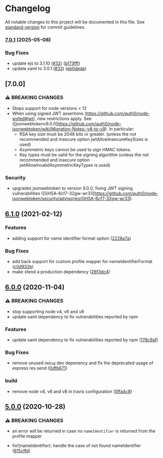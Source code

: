 # Changelog

All notable changes to this project will be documented in this file. See [standard-version](https://github.com/conventional-changelog/standard-version) for commit guidelines.

### [7.0.1](https://github.com/auth0/node-wsfed/compare/v7.0.0...v7.0.1) (2025-05-08)


### Bug Fixes

* update ejs to 3.1.10 ([#32](https://github.com/auth0/node-wsfed/issues/32)) ([bf73fff](https://github.com/auth0/node-wsfed/commit/bf73fff7fa06903c7fc35cc8fdcb72cc249334c0))
* update saml to 3.0.1 ([#33](https://github.com/auth0/node-wsfed/issues/33)) ([eb0dede](https://github.com/auth0/node-wsfed/commit/eb0dede47d5d52bfd83d809d8f11db111e6dffd0))

## [7.0.0]

### ⚠ BREAKING CHANGES

- Stops support for node versions < 12
- When using signed JWT assertions (https://github.com/auth0/node-wsfed#jwt), new restrictions apply. See ([jsonwebtokenv9.0.0]https://github.com/auth0/node-jsonwebtoken/wiki/Migration-Notes:-v8-to-v9). In particular: 
  - RSA key size must be 2048 bits or greater. (unless the not recommended and insecure option jwtAllowInsecureKeySizes is used)
  - Asymmetric keys cannot be used to sign HMAC tokens.
  - Key types must be valid for the signing algorithm (unless the not recommended and insecure option jwtAllowInvalidAsymmetricKeyTypes is used)


### Security

* upgrades jsonwebtoken to version 9.0.0, fixing JWT signing vulnerabilities ([GHSA-8cf7-32gw-wr33]https://github.com/auth0/node-jsonwebtoken/security/advisories/GHSA-8cf7-32gw-wr33). 

## [6.1.0](https://github.com/auth0/node-wsfed/compare/v6.0.0...v6.1.0) (2021-02-12)


### Features

* adding support for name identifier format option ([2228a7a](https://github.com/auth0/node-wsfed/commit/2228a7afd44ffbbb139e32954265d0c30dc87a36))


### Bug Fixes

* add back support for custom profile mapper for nameIdentifierFormat ([c0d932b](https://github.com/auth0/node-wsfed/commit/c0d932bb2a3ce0d38dbf33f1a619398265ff81d0))
* make xtend a production dependency ([26f3dc4](https://github.com/auth0/node-wsfed/commit/26f3dc411bb07fa492041e3fea6aeda5e96977f2))

## [6.0.0](https://github.com/auth0/node-wsfed/compare/v5.0.0...v6.0.0) (2020-11-04)


### ⚠ BREAKING CHANGES

* stop supporting node v4, v6 and v8
* update saml dependency to fix vulnerabilities reported by npm

### Features

* update saml dependency to fix vulnerabilities reported by npm ([178c9af](https://github.com/auth0/node-wsfed/commit/178c9afa04921e4c43ca63bd40df6967516e7618))


### Bug Fixes

* remove unused `debug` dev depenency and fix the deprecated usage of express res.send ([0dfb671](https://github.com/auth0/node-wsfed/commit/0dfb6719da5d71fc42b4fa7789d3c569005b9d7c))


### build

* remove node v4, v6 and v8 in travis configuration ([5ffa4c8](https://github.com/auth0/node-wsfed/commit/5ffa4c899a5c8cec3c2e696b0b16c245a0fa95b7))

## [5.0.0](https://github.com/auth0/node-wsfed/compare/v4.0.0...v5.0.0) (2020-10-28)


### ⚠ BREAKING CHANGES

* an error will be returned in case no `nameIdentifier` is returned from the profile mapper

* fix!(nameIdentifier): handle the case of not found nameIdentifier ([615cffd](https://github.com/auth0/node-wsfed/commit/615cffd8544d6f88fc50546abf318c18225014f8))
